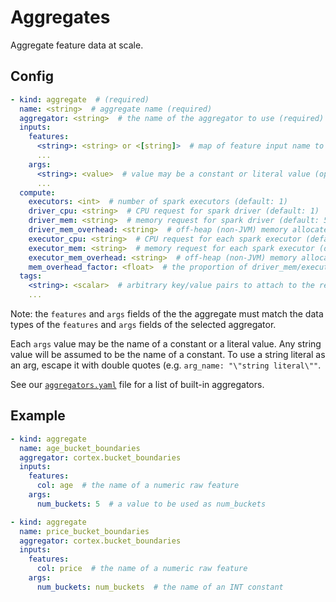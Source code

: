 # Aggregates

Aggregate feature data at scale.

## Config

```yaml
- kind: aggregate  # (required)
  name: <string>  # aggregate name (required)
  aggregator: <string>  # the name of the aggregator to use (required)
  inputs:
    features:
      <string>: <string> or <[string]>  # map of feature input name to raw feature name(s) (required)
      ...
    args:
      <string>: <value>  # value may be a constant or literal value (optional)
      ...
  compute:
    executors: <int>  # number of spark executors (default: 1)
    driver_cpu: <string>  # CPU request for spark driver (default: 1)
    driver_mem: <string>  # memory request for spark driver (default: 500Mi)
    driver_mem_overhead: <string>  # off-heap (non-JVM) memory allocated to the driver (overrides mem_overhead_factor) (default: min[driver_mem * 0.4, 384Mi])
    executor_cpu: <string>  # CPU request for each spark executor (default: 1)
    executor_mem: <string>  # memory request for each spark executor (default: 500Mi)
    executor_mem_overhead: <string>  # off-heap (non-JVM) memory allocated to each executor (overrides mem_overhead_factor) (default: min[executor_mem * 0.4, 384Mi])
    mem_overhead_factor: <float>  # the proportion of driver_mem/executor_mem which will be additionally allocated for off-heap (non-JVM) memory (default: 0.4)
  tags:
    <string>: <scalar>  # arbitrary key/value pairs to attach to the resource (optional)
    ...
```

Note: the `features` and `args` fields of the the aggregate must match the data types of the `features` and `args` fields of the selected aggregator.

Each `args` value may be the name of a constant or a literal value. Any string value will be assumed to be the name of a constant. To use a string literal as an arg, escape it with double quotes (e.g. `arg_name: "\"string literal\""`.

See our [`aggregators.yaml`](../../../pkg/aggregators/aggregators.yaml) file for a list of built-in aggregators.

## Example

```yaml
- kind: aggregate
  name: age_bucket_boundaries
  aggregator: cortex.bucket_boundaries
  inputs:
    features:
      col: age  # the name of a numeric raw feature
    args:
      num_buckets: 5  # a value to be used as num_buckets

- kind: aggregate
  name: price_bucket_boundaries
  aggregator: cortex.bucket_boundaries
  inputs:
    features:
      col: price  # the name of a numeric raw feature
    args:
      num_buckets: num_buckets  # the name of an INT constant
```
